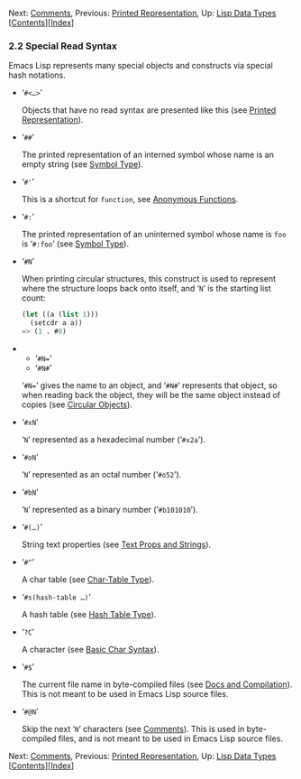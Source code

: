 

Next: [Comments](Comments.html), Previous: [Printed Representation](Printed-Representation.html), Up: [Lisp Data Types](Lisp-Data-Types.html)   \[[Contents](index.html#SEC_Contents "Table of contents")]\[[Index](Index.html "Index")]

### 2.2 Special Read Syntax

Emacs Lisp represents many special objects and constructs via special hash notations.

*   ‘`#<…>`’

    Objects that have no read syntax are presented like this (see [Printed Representation](Printed-Representation.html)).

*   ‘`##`’

    The printed representation of an interned symbol whose name is an empty string (see [Symbol Type](Symbol-Type.html)).

*   ‘`#'`’

    This is a shortcut for `function`, see [Anonymous Functions](Anonymous-Functions.html).

*   ‘`#:`’

    The printed representation of an uninterned symbol whose name is `foo` is ‘`#:foo`’ (see [Symbol Type](Symbol-Type.html)).

*   ‘`#N`’

    When printing circular structures, this construct is used to represent where the structure loops back onto itself, and ‘`N`’ is the starting list count:

    ```lisp
    (let ((a (list 1)))
      (setcdr a a))
    => (1 . #0)
    ```

*   *   ‘`#N=`’
    *   ‘`#N#`’

    ‘`#N=`’ gives the name to an object, and ‘`#N#`’ represents that object, so when reading back the object, they will be the same object instead of copies (see [Circular Objects](Circular-Objects.html)).

*   ‘`#xN`’

    ‘`N`’ represented as a hexadecimal number (‘`#x2a`’).

*   ‘`#oN`’

    ‘`N`’ represented as an octal number (‘`#o52`’).

*   ‘`#bN`’

    ‘`N`’ represented as a binary number (‘`#b101010`’).

*   ‘`#(…)`’

    String text properties (see [Text Props and Strings](Text-Props-and-Strings.html)).

*   ‘`#^`’

    A char table (see [Char-Table Type](Char_002dTable-Type.html)).

*   ‘`#s(hash-table …)`’

    A hash table (see [Hash Table Type](Hash-Table-Type.html)).

*   ‘`?C`’

    A character (see [Basic Char Syntax](Basic-Char-Syntax.html)).

*   ‘`#$`’

    The current file name in byte-compiled files (see [Docs and Compilation](Docs-and-Compilation.html)). This is not meant to be used in Emacs Lisp source files.

*   ‘`#@N`’

    Skip the next ‘`N`’ characters (see [Comments](Comments.html)). This is used in byte-compiled files, and is not meant to be used in Emacs Lisp source files.

Next: [Comments](Comments.html), Previous: [Printed Representation](Printed-Representation.html), Up: [Lisp Data Types](Lisp-Data-Types.html)   \[[Contents](index.html#SEC_Contents "Table of contents")]\[[Index](Index.html "Index")]
